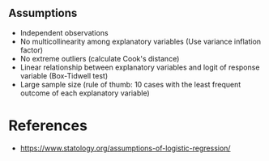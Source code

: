 
## Assumptions
- Independent observations
- No multicollinearity among explanatory variables (Use variance inflation factor)
- No extreme outliers (calculate Cook's distance)
- Linear relationship between explanatory variables and logit of response variable (Box-Tidwell test)
- Large sample size (rule of thumb: 10 cases with the least frequent outcome of each explanatory variable)

# References
- https://www.statology.org/assumptions-of-logistic-regression/